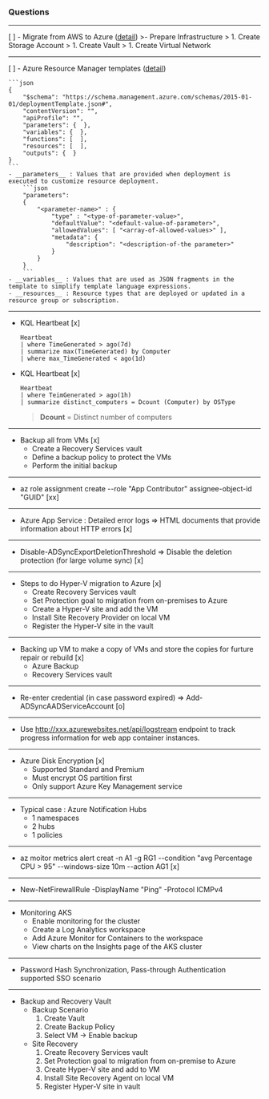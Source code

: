 ### Questions
---
[ ] - Migrate from AWS to Azure ([detail](https://docs.microsoft.com/en-us/azure/site-recovery/migrate-tutorial-aws-azure))
    >- Prepare Infrastructure
    >    1. Create Storage Account
    >    1. Create Vault
    >    1. Create Virtual Network

---

[ ] - Azure Resource Manager templates ([detail](https://docs.microsoft.com/en-us/azure/azure-resource-manager/resource-group-authoring-templates))

    ```json
    {
        "$schema": "https://schema.management.azure.com/schemas/2015-01-01/deploymentTemplate.json#",
        "contentVersion": "",
        "apiProfile": "",
        "parameters": {  },
        "variables": {  },
        "functions": [  ],
        "resources": [  ],
        "outputs": {  }
    }
    ```
    - __parameters__ : Values that are provided when deployment is executed to customize resource deployment.
        ```json
        "parameters": 
        {
            "<parameter-name>" : {
                "type" : "<type-of-parameter-value>",
                "defaultValue": "<default-value-of-parameter>",
                "allowedValues": [ "<array-of-allowed-values>" ],
                "metadata": {
                    "description": "<description-of-the parameter>" 
                }
            }
        }
        ```
    - __variables__ : Values that are used as JSON fragments in the template to simplify template language expressions.
    - __resources__ : Resource types that are deployed or updated in a resource group or subscription.

---

- KQL Heartbeat [x]
    ```KQL
    Heartbeat
    | where TimeGenerated > ago(7d)
    | summarize max(TimeGenerated) by Computer
    | where max_TimeGenerated < ago(1d)
    ```

- KQL Heartbeat [x]
    ```KQL
    Heartbeat
    | where TeimGenerated > ago(1h)
    | summarize distinct_computers = Dcount (Computer) by OSType
    ``` 
    >__Dcount__ = Distinct number of computers
    
---
- Backup all from VMs [x]
    - Create a Recovery Services vault
    - Define a backup policy to protect the VMs
    - Perform the initial backup
---
- az role assignment create --role "App Contributor" assignee-object-id "GUID" [xx]
---
- Azure App Service : Detailed error logs => HTML documents that provide information about HTTP errors [x]
---
- Disable-ADSyncExportDeletionThreshold => Disable the deletion protection (for large volume sync) [x]
---
- Steps to do Hyper-V migration to Azure [x]
    - Create Recovery Services vault
    - Set Protection goal to migration from on-premises to Azure
    - Create a Hyper-V site and add the VM
    - Install Site Recovery Provider on local VM
    - Register the Hyper-V site in the vault
---
- Backing up VM to make a copy of VMs and store the copies for furture repair or rebuild [x]
    - Azure Backup
    - Recovery Services vault
---
- Re-enter credential (in case password expired) => Add-ADSyncAADServiceAccount [o]
---
- Use http://xxx.azurewebsites.net/api/logstream endpoint to track progress information for web app container instances.
---
- Azure Disk Encryption [x]
    - Supported Standard and Premium
    - Must encrypt OS partition first
    - Only support Azure Key Management service
---
- Typical case : Azure Notification Hubs
    - 1 namespaces
    - 2 hubs
    - 1 policies
---
- az moitor metrics alert creat -n A1 -g RG1 --condition "avg Percentage CPU > 95" --windows-size 10m --action AG1 [x]
---
- New-NetFirewallRule -DisplayName "Ping" -Protocol ICMPv4
---
- Monitoring AKS
    - Enable monitoring for the cluster
    - Create a Log Analytics workspace
    - Add Azure Monitor for Containers to the workspace
    - View charts on the Insights page of the AKS cluster
---
- Password Hash Synchronization, Pass-through Authentication supported SSO scenario
---

- Backup and Recovery Vault
    - Backup Scenario
        1. Create Vault
        1. Create Backup Policy
        1. Select VM -> Enable backup
    - Site Recovery
        1. Create Recovery Services vault
        1. Set Protection goal to migration from on-premise to Azure
        1. Create Hyper-V site and add to VM
        1. Install Site Recovery Agent on local VM
        1. Register Hyper-V site in vault
